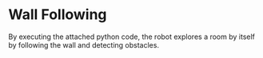 # Wall Following

By executing the attached python code, the robot explores a room by itself by following the wall and detecting obstacles.
